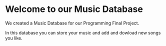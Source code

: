 # Welcome to our Music Database
We created a Music Database for our Programming Final Project. 

In this database you can store your music and add and dowload new songs you like.
